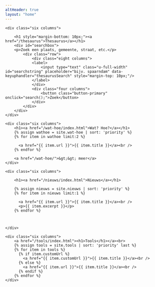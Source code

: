 ```yaml
---
altHeader: true
layout: "home"
---
```


<div class="row" class="home-blocks">
        
	<div class="six columns">

		<h1 style="margin-bottom: 10px;"><a href="/thesaurus">Thesaurus</a></h1>
		<div id="searchbox">
		<p>Zoek een plaats, gemeente, straat, etc.</p>
			<div class="row">
				<div class="eight columns">
				<label>
					<input type="text" class="u-full-width" id="searchstring" placeholder="bijv. spaarndam" data-keyuphandler="thesaurusSearch" style="margin-top: 10px;"/>
				</label>
				</div>
				<div class="four columns">
					<button class="button-primary" onclick="search();">Zoek</button>
				</div>
			</div>
		</div>
	</div>

	<div class="six columns">
		<h1><a href="/wat-hoe/index.html">Wat? Hoe?</a></h1>
		{% assign wathoe = site.wat-hoe | sort: 'priority' %}
		{% for item in wathoe limit:2 %}

		  <a href="{{ item.url }}">{{ item.title }}</a><br />
		{% endfor %}

		<a href="/wat-hoe/">&gt;&gt; meer</a>
	</div>

</div>

<div class="row" class="home-blocks">
        
	<div class="six columns">

		<h1><a href="/nieuws/index.html">Nieuws</a></h1>

		{% assign nieuws = site.nieuws | sort: 'priority' %}
		{% for item in nieuws limit:1 %}

		  <a href="{{ item.url }}">{{ item.title }}</a><br />
		  <p>{{ item.excerpt }}</p>
		{% endfor %}

		

	</div>

	<div class="six columns">
		<a href="/tools/index.html"><h1>Tools</h1></a><br>
		{% assign tools = site.tools | sort: 'priority' last %}
		{% for item in tools %}
		  {% if item.customUrl %}
		  	<a href="{{ item.customUrl }}">{{ item.title }}</a><br />
		  {% else %}
		  	<a href="{{ item.url }}">{{ item.title }}</a><br />
		  {% endif %}
		{% endfor %}
	</div>

</div>

<script type="text/javascript">
	var keyHandlerMap = {
			thesaurusSearch: thesaurusSearchKeyUp
		};

	function genericKeyHandler(e){
		var target = e.target || e.srcElement,
			handlerName = target.dataset.keyuphandler,
			handler = keyHandlerMap[handlerName];

		if(handler){
			handler.call(target, e);
		}
	}

	function thesaurusSearchKeyUp(e){
		var enterCode = 13;

		if(e.keyCode === enterCode){
			search();
			//location.href = '/thesaurus/#search=' + this.value
		}
	}

	document.addEventListener('keyup', genericKeyHandler);

	function search(){
		var searchstring = document.getElementById('searchstring').value;
		location.href = '/thesaurus/#search=' + searchstring;
	}
</script>